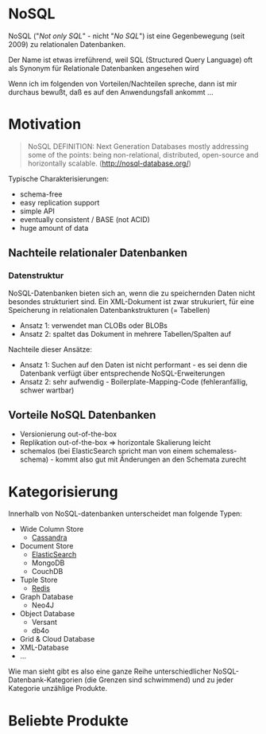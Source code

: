 # NoSQL
NoSQL ("*Not only SQL*" - nicht "*No SQL*") ist eine Gegenbewegung (seit 2009) zu relationalen Datenbanken.

Der Name ist etwas irreführend, weil SQL (Structured Query Language) oft als Synonym für Relationale Datenbanken angesehen wird 

Wenn ich im folgenden von Vorteilen/Nachteilen spreche, dann ist mir durchaus bewußt, daß es auf den Anwendungsfall ankommt ...

# Motivation

> NoSQL DEFINITION:
Next Generation Databases mostly addressing some of the points: being non-relational, distributed, open-source and horizontally scalable. (http://nosql-database.org/)

Typische Charakterisierungen:
* schema-free
* easy replication support
* simple API
* eventually consistent / BASE (not ACID)
* huge amount of data

## Nachteile relationaler Datenbanken
### Datenstruktur
NoSQL-Datenbanken bieten sich an, wenn die zu speichernden Daten nicht besondes strukturiert sind. Ein XML-Dokument ist zwar strukuriert, für eine Speicherung in relationalen Datenbankstrukturen (= Tabellen) 

* Ansatz 1: verwendet man CLOBs oder BLOBs
* Ansatz 2: spaltet das Dokument in mehrere Tabellen/Spalten auf

Nachteile dieser Ansätze:
* Ansatz 1: Suchen auf den Daten ist nicht performant - es sei denn die Datenbank verfügt über entsprechende NoSQL-Erweiterungen
* Ansatz 2: sehr aufwendig - Boilerplate-Mapping-Code (fehleranfällig, schwer wartbar)

## Vorteile NoSQL Datenbanken
* Versionierung out-of-the-box
* Replikation out-of-the-box => horizontale Skalierung leicht
* schemalos (bei ElasticSearch spricht man von einem schemaless-schema) - kommt also gut mit Änderungen an den Schemata zurecht

# Kategorisierung
Innerhalb von NoSQL-datenbanken unterscheidet man folgende Typen:
* Wide Column Store
  * [Cassandra](https://cassandra.apache.org/)
* Document Store
  * [ElasticSearch](https://www.elastic.co/)
  * MongoDB
  * CouchDB
* Tuple Store
  * [Redis](http://redis.io/)
* Graph Database
  * Neo4J
* Object Database
  * Versant
  * db4o
* Grid & Cloud Database
* XML-Database
* ...

Wie man sieht gibt es also eine ganze Reihe unterschiedlicher NoSQL-Datenbank-Kategorien (die Grenzen sind schwimmend) und zu jeder Kategorie unzählige Produkte.

# Beliebte Produkte




